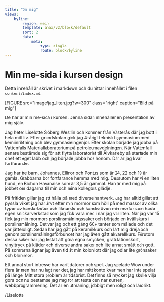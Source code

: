 ```yaml
---
title: "Om mig"
views:
    byline:
        region: main
        template: anax/v2/block/default
        sort: 2
        data:
            meta:
                type: single
                route: block/byline
---
```

Min me-sida i kursen design
=========================

Detta innehåll är skrivet i markdown och du hittar innehållet i filen `content/index.md`.

[FIGURE src="image/jag_liten.jpg?w=300" class="right" caption="Bild på mig"]

De här är min me-sida i kursen. Denna sidan innehåller en presentation av mig själv.

Jag heter Liselotte Sjöberg Westlin och kommer från Västerås där jag bott i hela mitt liv. Efter grundskolan gick jag 4-årigt tekniskt gymnasium med kemiinriktning och blev gymnasieingenjör. Efter skolan började jag jobba på Vattenfalls Materiallaboratorium på petroleumavdelningen. När Vattenfall senare bestämde sig för att flytta laboratoriet till Älvkarleby så startade min chef ett eget labb och jag började jobba hos honom. Där är jag kvar fortfarande.

Jag har tre barn, Johannes, Ellinor och Pontus som är 24, 22 och 19 år gamla. Grabbarna bor fortfarande hemma med mig. Dessutom har vi en liten hund, en Bichon Havanaise som är 3,5 år gammal. Han är med mig på jobbet om dagarna till min och mina kollegors glädje.

På fritiden gillar jag att hålla på med diverse hantverk. Jag har alltid gillat att pyssla vilket jag har ärvt efter min mormor som höll på med massor av olika typer av handarbeten och liknande och kanske även min morfar som hade egen snickarverkstad som jag fick vara med i när jag var liten. När jag var 15 fick jag min mormors porslinsmålningssaker och började en kvällskurs i porslinsmålning. Det var jag och ett gäng 60+ tanter som målade och det var jätteroligt. Sedan har jag gått på keramikkurs och lärt mig dreja och genom porslinsmålningsförbundet har jag även gått akvarellkurs. Förutom dessa saker har jag testat att göra egna smycken, gratulationskort, vinyltryck på kläder och diverse andra saker och lite annat smått och gott. På somrarna ägnar jag även tid åt min kolonilott där jag odlar lite grönsaker och blommor.

Ett annat stort intresse har varit datorer och spel. Jag spelade Wow under flera år men har nu lagt ner det, jag har mitt konto kvar men har inte spelat på länge. Mitt stora problem är tidsbrist. Det finns så mycket jag skulle vilja göra och nu bestämde jag mig för att testa den här kursen, webbprogrammering. Det är en utmaning, jobbigt men roligt och lärorikt.

/Liselotte
